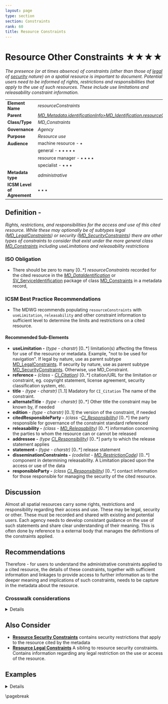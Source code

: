 ```yaml
---
layout: page
type: section
section: Constraints
rank: 60
title: Resource Constraints
---
```

# Resource Other Constraints ★★★★
*The presence (or at times absence) of constraints (other than those of [legal](./ResourceLegalConstraints) of [security](./ResourceSecurityConstraints) nature) on a spatial resource is important to document. Potential users need to be informed of rights, restrictions and responsibilities that apply to the use of such resources. These include *use limitations* and *releasability* constraint information.*

| | |
| --- | --- |
| **Element Name** | *resourceConstraints* |
| **Parent** | *[MD_Metadata.identificationInfo>MD_Identification.resourceConstraints](./class-MD_Constraints)* |
| **Class/Type** | *MD_Constraints* |
| **Governance** | *Agency* |
| **Purpose** | *Resource use* |
| **Audience** | machine resource - ⭑ |
| | general - ⭑ ⭑ ⭑ ⭑ ⭑ |
| | resource manager - ⭑ ⭑ ⭑ ⭑ |
| | specialist - ⭑ ⭑ ⭑ |
| **Metadata type** | *administrative* |
| **ICSM Level of Agreement** | ⭑ ⭑ ⭑ |

## Definition -
*Rights, restrictions, and responsibilities for the access and use of this cited resource. While these may optionally be of subtypes legal ([MD_LegalConstraints](./class-MD_LegalConstraints)) or security ([MD_SecurityConstraints](./class-MD_SecurityConstraints)) there are other types of constraints to consider that exist under the more general class [MD_Constraints](./class-MD_Constraints) including *useLimitations* and *releasability* restrictions* 

### ISO Obligation

- There should be zero to many [0..\*] *resourceConstraints* recorded for the cited resource in the *[MD_DataIdentification](./class-MD_DataIdentification)* or [SV_ServiceIdentification](./ServiceIdentification) package of class [MD_Constraints](./class-MD_Constraints) in a metadata record,

### ICSM Best Practice Recommendations

- The MDWG recommends populating `resourceConstraints` with `useLimitation`, `releasability` and other constraint information to sufficient level to determine the limits and restrictions on a cited resource.

#### Recommended Sub-Elements

- **useLimitation -** (*type - charstr*) [0..\*] limitation(s) affecting the fitness for use of the resource or metadata. Example, "not to be used for navigation". If legal by nature, use as parent subtype [MD_LegalConstraints](./ResourceLegalConstraints). If security by nature, use as parent subtype [MD_SecurityConstraints](./MetadataSecurityConstraints). Otherwise, use MD_Constraint.
- **reference -** *(class - [CI_Citation](./class-CI_Citation))* [0..\*] citation/URL for the limitation or constraint, eg. copyright statement, license agreement, security classification system, etc.
 - **title** - *(type - charstr)* [1..1] Madatory for `CI_Citation` The name of the constraint.
 - **alternateTitle** - *(type - charstr)* [0..\*] Other title the constraint may be known by, if needed
 - **edition** - *(type - charstr)* [0..1] the version of the constraint, if needed
 - **citedResponsibleParty -** *(class -[CI_Responsibility](./class-CI_Responsibility))* [0..\*] the party responsible for governance of the constraint standard referenced
- **releasability -** *(class - [MD_Releasability](./class-MD_Constraints))* [0..\*] information concerning the parties to whom the resource can or cannot be released
 - **addressee -** *(type [CI_Responsibility](./class-CI_Responsibility))* [0..\*] party to which the release statement applies
 - **statement -** *(type - charstr)* [0..\*] release statement
 - **disseminationConstraints -** *(codelist - [MD_RestrictionCode](./class-MD_Constraints#MD_RestrictionCode---codelist))* [0..\*] component in determining releasability. A Limitation placed upon the access or use of the data
 - **responsibleParty -** *(class [CI_Responsibility](./class-CI_Responsibility))* [0..\*] contact information for those responsible for managing the security of the cited resource.

## Discussion

Almost all spatial resources carry some rights, restrictions and responsibility regarding their access and use. These may be legal, security or other. These must be recorded and shared with existing and potential users. Each agency needs to develop consistant guidance on the use of such statements and share clear understanding of their meaning. This is often done by reference to a external body that manages the definitions of the constraints applied.

## Recommendations

Therefore - for users to understand the administrative constraints applied to a cited resource, the details of these constraints, together with sufficient information and linkages to provide access to further information as to the deeper meaning and implications of such constraints, needs to be capture in the metadata about the resource.

### Crosswalk considerations

<details>

#### ISO19139

See guidance provided in *[MD_Constraints](./class-MD_Constraints)*

#### RIF-CS

Maps to the agregate `Rights/@accessRights`

</details>

## Also Consider

- **[Resource Security Constraints](./ResourceSecurityConstraints)** contains security restrictions that apply to the resource cited by the metadata
- **[Resource Legal Constraints](./ResourceLegalConstraints)** A sibling to resource security constraints. Contains information regarding any legal restriction on the use or access of the resource.

## Examples

<details>

### XML

```
<mdb:MD_Metadata>
....
 <mdb:identificationInfo>
  <mri:MD_DataIdentification>
  ....
    <mri:resourceConstraints>
      <mco:MD_Constraints>
        <mco:useLimitation>
         <gco:CharacterString>Not to be used for measurement</gco:CharacterString>
        </mco:useLimitation>
        <mco:reference>
         <cit:CI_Citation>
           <cit:title>
            <gco:CharacterString>My own list of constraints
            </gco:CharacterString>
           </cit:title>
         </cit:CI_Citation>
        </mco:reference>
        <mco:releasability>
         <mco:MD_Releasability>
           <mco:addressee>
            <cit:CI_Responsibility>
              <cit:role>
               <cit:CI_RoleCode 
               codeList="https://schemas.isotc211.org/19115
               /resources/Codelist/cat/codelists.xml#CI_RoleCode"
               codeListValue="resourceProvider"/>
              </cit:role>
            </cit:CI_Responsibility>
           </mco:addressee>
           <mco:statement>
            <gco:CharacterString>not useful to others
            </gco:CharacterString>
           </mco:statement>
         </mco:MD_Releasability>
        </mco:releasability>
        <mco:responsibleParty>
         <cit:CI_Responsibility>
           <cit:role>
            <cit:CI_RoleCode 
            codeList="https://schemas.isotc211.org/19115/resources
            /Codelist/cat/codelists.xml#CI_RoleCode" 
            codeListValue="publisher"/>
           </cit:role>
           <cit:party>
            <cit:CI_Organisation>
              <cit:name>
               <gco:CharacterString>OpenWork Ltd
               </gco:CharacterString>
              </cit:name>
              <cit:contactInfo>
               <cit:CI_Contact>
                 <cit:address>
                  <cit:CI_Address>
                    <cit:electronicMailAddress>
                     <gco:CharacterString>info@openwork.nz
                     </gco:CharacterString>
                    </cit:electronicMailAddress>
                  </cit:CI_Address>
                 </cit:address>
               </cit:CI_Contact>
              </cit:contactInfo>
            </cit:CI_Organisation>
           </cit:party>
         </cit:CI_Responsibility>
        </mco:responsibleParty>
      </mco:MD_Constraints>
     </mri:resourceConstraints>
   ....
   </mri:MD_DataIdentification>
 </mdb:identificationInfo>
....
</mdb:MD_Metadata>
```

\pagebreak

### UML diagrams

Recommended elements highlighted in yellow

![constraints](../images/ResourceOtherConstraintsUML.png)

</details>

\pagebreak
